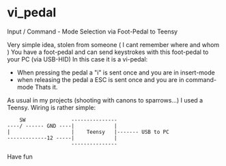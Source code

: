 # vi_pedal
Input / Command - Mode Selection via Foot-Pedal to Teensy

Very simple idea, stolen from someone ( I cant remember where and whom )
You have a foot-pedal and can send keystrokes with this foot-pedal to your PC (via USB-HID)
In this case it is a vi-pedal:
- When pressing the pedal a "i" is sent once and you are in insert-mode
- when releasing the pedal a ESC is sent once and you are in command-mode 
Thats it.

As usual in my projects (shooting with canons to sparrows...) I used a Teensy.
Wiring is rather simple:
```
    SW               --------------- 
----/ ------ GND ----|             |
|                    |    Teensy   |------- USB to PC 
-------------12 -----|             |
                     ---------------
```
Have fun
